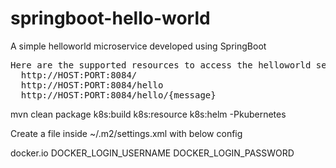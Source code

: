 # springboot-hello-world
A simple helloworld microservice developed using SpringBoot

<pre>
Here are the supported resources to access the helloworld service :
  http://HOST:PORT:8084/
  http://HOST:PORT:8084/hello
  http://HOST:PORT:8084/hello/{message}
</pre>

mvn clean package k8s:build k8s:resource k8s:helm -Pkubernetes


Create a file inside ~/.m2/settings.xml with below config

<servers>
  <server>
    <id>docker.io</id>
    <username>DOCKER_LOGIN_USERNAME</username>
    <password>DOCKER_LOGIN_PASSWORD</password>
  </server>
  <!-- ... -->
</servers>
